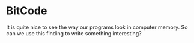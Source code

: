 # BitCode
It is quite nice to see the way our programs look in computer memory. So can we use this finding to write something interesting?
